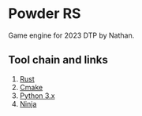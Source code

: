 # Powder RS
Game engine for 2023 DTP by Nathan.

## Tool chain and links
1. [Rust](https://www.rust-lang.org/tools/install)
2. [Cmake](https://cmake.org/download/)
3. [Python 3.x](https://www.python.org/downloads/)
4. [Ninja](https://github.com/ninja-build/ninja/releases)